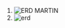 1. ![ERD MARTIN](https://github.com/arizatus233/Learn_Phpmyadmin/assets/160198966/aa9b46d7-09f0-4acb-973d-2163a1ca66e1)
2. ![erd](https://github.com/arizatus233/Learn_Phpmyadmin/assets/160198966/e667cccb-e0f2-4e05-ac20-ba0340b278e2)
